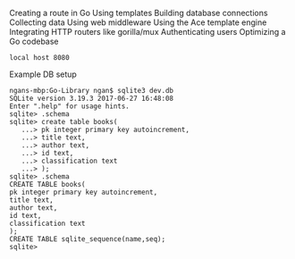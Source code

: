 Creating a route in Go
Using templates
Building database connections
Collecting data
Using web middleware
Using the Ace template engine
Integrating HTTP routers like gorilla/mux
Authenticating users
Optimizing a Go codebase


```
local host 8080
```

Example DB setup
```
ngans-mbp:Go-Library ngan$ sqlite3 dev.db
SQLite version 3.19.3 2017-06-27 16:48:08
Enter ".help" for usage hints.
sqlite> .schema
sqlite> create table books(
   ...> pk integer primary key autoincrement,
   ...> title text,
   ...> author text,
   ...> id text,
   ...> classification text
   ...> );
sqlite> .schema
CREATE TABLE books(
pk integer primary key autoincrement,
title text,
author text,
id text,
classification text
);
CREATE TABLE sqlite_sequence(name,seq);
sqlite> 

```
